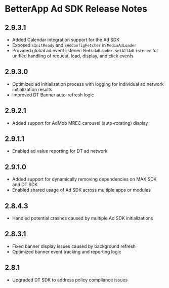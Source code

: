 # BetterApp Ad SDK Release Notes

## 2.9.3.1
- Added Calendar integration support for the Ad SDK
- Exposed `sInitReady` and `sAdConfigFetcher` in `MediaAdLoader`
- Provided global ad event listener: `MediaAdLoader.setAllAdListener` for unified handling of request, load, display, and click events

## 2.9.3.0
- Optimized ad initialization process with logging for individual ad network initialization results
- Improved DT Banner auto-refresh logic

## 2.9.2.1
- Added support for AdMob MREC carousel (auto-rotating) display

## 2.9.1.1
- Enabled ad value reporting for DT ad network

## 2.9.1.0
- Added support for dynamically removing dependencies on MAX SDK and DT SDK
- Enabled shared usage of Ad SDK across multiple apps or modules

## 2.8.4.3
- Handled potential crashes caused by multiple Ad SDK initializations

## 2.8.3.1
- Fixed banner display issues caused by background refresh
- Optimized banner event tracking and reporting logic

## 2.8.1
- Upgraded DT SDK to address policy compliance issues
